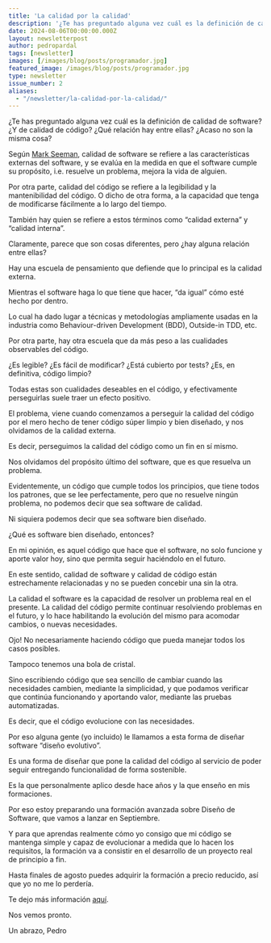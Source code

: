 ```yaml
---
title: 'La calidad por la calidad'
description: '¿Te has preguntado alguna vez cuál es la definición de calidad de software? ¿Y de calidad de código? ¿Qué relación hay entre ellas?'
date: 2024-08-06T00:00:00.000Z
layout: newsletterpost
author: pedropardal
tags: [newsletter]
images: [/images/blog/posts/programador.jpg]
featured_image: /images/blog/posts/programador.jpg
type: newsletter
issue_number: 2
aliases:
  - "/newsletter/la-calidad-por-la-calidad/"
---
```


¿Te has preguntado alguna vez cuál es la definición de calidad de software? ¿Y de calidad de código? ¿Qué relación hay entre ellas? ¿Acaso no son la misma cosa?

Según [Mark Seeman](https://blog.ploeh.dk/2019/03/04/code-quality-is-not-software-quality/), calidad de software se refiere a las características externas del software, y se evalúa en la medida en que el software cumple su propósito, i.e. resuelve un problema, mejora la vida de alguien.

Por otra parte, calidad del código se refiere a la legibilidad y la mantenibilidad del código. O dicho de otra forma, a la capacidad que tenga de modificarse fácilmente a lo largo del tiempo.

También hay quien se refiere a estos términos como “calidad externa” y “calidad interna”.

Claramente, parece que son cosas diferentes, pero ¿hay alguna relación entre ellas?

Hay una escuela de pensamiento que defiende que lo principal es la calidad externa.

Mientras el software haga lo que tiene que hacer, “da igual” cómo esté hecho por dentro.

Lo cual ha dado lugar a técnicas y metodologías ampliamente usadas en la industria como Behaviour-driven Development (BDD), Outside-in TDD, etc.

Por otra parte, hay otra escuela que da más peso a las cualidades observables del código.

¿Es legible? ¿Es fácil de modificar? ¿Está cubierto por tests? ¿Es, en definitiva, código limpio?

Todas estas son cualidades deseables en el código, y efectivamente perseguirlas suele traer un efecto positivo.

El problema, viene cuando comenzamos a perseguir la calidad del código por el mero hecho de tener código súper limpio y bien diseñado, y nos olvidamos de la calidad externa.

Es decir, perseguimos la calidad del código como un fin en sí mismo.

Nos olvidamos del propósito último del software, que es que resuelva un problema.

Evidentemente, un código que cumple todos los principios, que tiene todos los patrones, que se lee perfectamente, pero que no resuelve ningún problema, no podemos decir que sea software de calidad.

Ni siquiera podemos decir que sea software bien diseñado.

¿Qué es software bien diseñado, entonces?

En mi opinión, es aquel código que hace que el software, no solo funcione y aporte valor hoy, sino que permita seguir haciéndolo en el futuro.

En este sentido, calidad de software y calidad de código están estrechamente relacionadas y no se pueden concebir una sin la otra.

La calidad el software es la capacidad de resolver un problema real en el presente. La calidad del código permite continuar resolviendo problemas en el futuro, y lo hace habilitando la evolución del mismo para acomodar cambios, o nuevas necesidades.

Ojo! No necesariamente haciendo código que pueda manejar todos los casos posibles.

Tampoco tenemos una bola de cristal.

Sino escribiendo código que sea sencillo de cambiar cuando las necesidades cambien, mediante la simplicidad, y que podamos verificar que continúa funcionando y aportando valor, mediante las pruebas automatizadas.

Es decir, que el código evolucione con las necesidades.

Por eso alguna gente (yo incluido) le llamamos a esta forma de diseñar software “diseño evolutivo”.

Es una forma de diseñar que pone la calidad del código al servicio de poder seguir entregando funcionalidad de forma sostenible.

Es la que personalmente aplico desde hace años y la que enseño en mis formaciones.

Por eso estoy preparando una formación avanzada sobre Diseño de Software, que vamos a lanzar en Septiembre.

Y para que aprendas realmente cómo yo consigo que mi código se mantenga simple y capaz de evolucionar a medida que lo hacen los requisitos, la formación va a consistir en el desarrollo de un proyecto real de principio a fin.

Hasta finales de agosto puedes adquirir la formación a precio reducido, así que yo no me lo perdería.

Te dejo más información [aquí](https://academia.exeal.com/courses/curso-avanzado-de-diseno-de-software).

Nos vemos pronto.

Un abrazo,
Pedro
